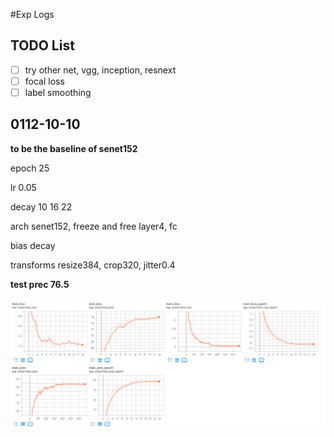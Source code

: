 #Exp Logs

## TODO List

- [ ] try other net, vgg, inception, resnext
- [ ] focal loss
- [ ] label smoothing

## 0112-10-10

**to be the baseline of senet152**

epoch 25

lr 0.05

decay 10 16 22

arch senet152, freeze and free layer4, fc

bias decay

transforms resize384, crop320, jitter0.4

**test prec 76.5**

![](MarkdownPic/0112-1010.png)
